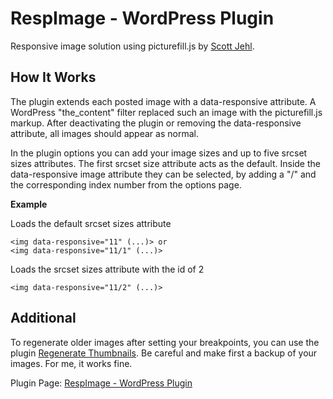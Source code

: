 # RespImage - WordPress Plugin

Responsive image solution using picturefill.js by [Scott Jehl][1].

## How It Works
The plugin extends each posted image with a data-responsive attribute. A WordPress "the_content" filter replaced such an image with the picturefill.js markup. After deactivating the plugin or removing the data-responsive attribute, all images should appear as normal.

In the plugin options you can add your image sizes and up to five srcset sizes attributes. The first srcset size attribute acts as the default. Inside the data-responsive image attribute they can be selected, by adding a "/" and the corresponding index number from the options page.

**Example**

Loads the default srcset sizes attribute

    <img data-responsive="11" (...)> or
    <img data-responsive="11/1" (...)>

Loads the srcset sizes attribute with the id of 2

    <img data-responsive="11/2" (...)>


## Additional
To regenerate older images after setting your breakpoints, you can use the plugin [Regenerate Thumbnails][3]. Be careful and make first a backup of your images. For me, it works fine.

Plugin Page: [RespImage - WordPress Plugin][2]

  [1]: http://scottjehl.github.io/picturefill/
  [2]: http://elf02.de/2014/07/13/respimage-wordpress-plugin/
  [3]: http://wordpress.org/plugins/regenerate-thumbnails/